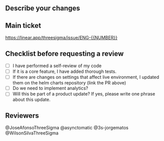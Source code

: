 ## Describe your changes

## Main ticket

https://linear.app/threesigma/issue/ENG-{{NUMBER}}

<!--
## Related tickets & PRs (optional)

Example: Link to PR from helm charts repository
-->

## Checklist before requesting a review

- [ ] I have performed a self-review of my code
- [ ] If it is a core feature, I have added thorough tests.
- [ ] If there are changes on settings that affect live environment, I updated them on the helm charts repository (link the PR above)
- [ ] Do we need to implement analytics?
- [ ] Will this be part of a product update? If yes, please write one phrase about this update.

## Reviewers

@JoseAfonsoThreeSigma @asynctomatic @3s-jorgematos @WilsonSilvaThreeSigma
